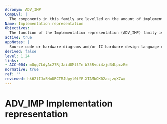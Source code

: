```yaml
---
Acronym: ADV_IMP
CompLvl: |
  The components in this family are levelled on the amount of implementation that is mapped to the TOE design description.
Name: Implementation representation
Objectives: |
  The function of the Implementation representation (ADV_IMP) family is for the developer to make available the implementation representation (and, at higher levels, the implementation itself) of the TOE in a form that can be analysed by the evaluator. The implementation representation is used in analysis activities for other families (analysing the TOE design, for instance) to demonstrate that the TOE conforms its design and to provide a basis for analysis in other areas of the evaluation (e.g. the search for vulnerabilities). The implementation representation is expected to be in a form that captures the detailed internal workings of the TSF. This may be software source code, firmware source code, hardware diagrams and/or IC hardware design language code or layout data.
active: true
appNotes: |
  Source code or hardware diagrams and/or IC hardware design language code or layout data that are used to build the actual hardware are examples of parts of an implementation representation. It is important to note that while the implementation representation must be made available to the evaluator, this does not imply that the evaluator needs to possess that representation. For instance, the developer may require that the evaluator review the implementation representation at a site of the developer´s choosing. The entire implementation representation is made available to ensure that analysis activities are not curtailed due to lack of information. This does not, however, imply that all of the representation is examined when the analysis activities are being performed. This is likely impractical in almost all cases, in addition to the fact that it most likely will not result in a higher-assurance TOE vs. targeted sampling of the implementation representation. The implementation representation is made available to allow analysis of other TOE design decompositions (e.g. functional specification, TOE design), and to gain confidence that the security functionality described at a higher level in the design actually appear to be implemented in the TOE. Conventions in some forms of the implementation representation may make it difficult or impossible to determine from just the implementation representation itself what the actual result of the compilation or run-time interpretation will be. For example, compiler directives for C language compilers will cause the compiler to exclude or include entire portions of the code. For this reason, it is important that such “extra” information or related tools (e.g. scripts, compilers, etc.) be provided so that the implementation representation can be accurately determined. The purpose of the mapping between the implementation representation and the TOE design description is to aid the evaluator´s analysis. The internal workings of the TOE may be better understood when the TOE design is analysed with corresponding portions of the implementation representation. The mapping serves as an index into the implementation representation. At the lower component, only a subset of the implementation representation is mapped to the TOE design description. Because of the uncertainty of which portions of the implementation representation will need such a mapping, the developer may choose either to map the entire implementation representation beforehand, or to wait to see which portions of the implementation representation the evaluator requires to be mapped. The implementation representation is manipulated by the developer in a form that is suitable for transformation to the actual implementation. For instance, the developer may work with files containing source code, which is eventually compiled to become part of the TSF. The developer makes available the implementation representation in the form used by the developer, so that the evaluator may use automated techniques in the analysis. This also increases the confidence that the implementation representation examined is actually the one used in the production of the TSF (as opposed to the case where it is supplied in an alternate presentation format, such as a word processor document). It should be noted that other forms of the implementation representation may also be used by the developer; these forms are supplied as well. The overall goal is to supply the evaluator with the information that will maximize the effectiveness of the evaluator´s analysis efforts. Some forms of the implementation representation may require additional information because they introduce significant barriers to understanding and analysis. Examples include “shrouded” source code or source code that has been obfuscated in other ways such that it prevents understanding and/or analysis. These forms of implementation representation typically result from the TOE developer taking a version of the implementation representation and running a shrouding or obfuscation program on it. While the shrouded representation is what is compiled and may be closer to the implementation (in terms of structure) than the original, un-shrouded representation, supplying such obfuscated code may cause significantly more time to be spent in analysis tasks involving the representation. When such forms of representation are created, the components require details on the shrouding tools/algorithms used so that the un-shrouded representation can be supplied, and the additional information can be used to gain confidence that the shrouding process does not compromise any security functionality.
derived: false
level: 1.24
links:
- ACC-004: mOqg7LdyAc27RjJaidUMtlTnrW35Rvci4zjd34LpczE=
normative: true
ref: ''
reviewed: hk6ZlIJxSHoURCTMJUpyl0tYEiXTAMbOK02acjzqX7w=
---
```


# ADV_IMP Implementation representation